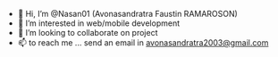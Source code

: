 - 👋 Hi, I’m @Nasan01 (Avonasandratra Faustin RAMAROSON)
- 👀 I’m interested in web/mobile development
- 💞️ I’m looking to collaborate on project
- 📫 to reach me ... send an email in avonasandratra2003@gmail.com

<!---
Nasan01/Nasan01 is a ✨ special ✨ repository because its `README.md` (this file) appears on your GitHub profile.
You can click the Preview link to take a look at your changes.
--->
